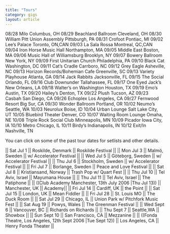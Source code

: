 ```yaml
---
title: "Tours"
category: gigs
layout: article
---
```


08/28 Milo Columbus, OH
08/29 Beachland Ballroom Cleveland, OH
08/30 William Pitt Union Assembly Pittsburgh, PA
08/31 Crofoot Pontiac, MI
09/02 Lee’s Palace Toronto, ON,CAN
09/03 La Sala Rossa Montreal, QC,CAN
09/04 Iron Horse Music Hall Northampton, MA
09/05 Middle East Boston, MA
09/06 Music Hall of Williamsburg Brooklyn, NY
09/07 Bowery Ballroom New York, NY
09/09 First Unitarian Church Philadelphia, PA
09/10 Black Cat Washington, DC
09/11 Cat’s Cradle Carrboro, NC
09/12 Grey Eagle Asheville, NC
09/13 Horizon Records/Bohemian Cafe Greenville, SC
09/13 Variety Playhouse Atlanta, GA
09/14 Jack Rabbits Jacksonville, FL
09/15 The Social Orlando, FL
09/16 Club Downunder Tallahassee, FL
09/17 One Eyed Jack’s New Orleans, LA
09/18 Walter’s on Washington Houston, TX
09/19 Emo’s Austin, TX
09/20 Hailey’s Denton, TX
09/22 Plush Tucson, AZ
09/23 Casbah San Diego, CA
09/26 Echoplex Los Angeles, CA
09/27 Fernwood Resort Big Sur, CA
09/30 Wonder Ballroom Portland, OR
10/02 Neumo’s Seattle, WA
10/03 Neurolux Boise, ID
10/04 Urban Lounge Salt Lake City, UT
10/05 Bluebird Theater Denver, CO
10/07 Waiting Room Lounge Omaha, NE
10/08 Triple Rock Social Club Minneapolis, MN
10/09 Picador Iowa City, IA
10/10 Metro Chicago, IL
10/11 Birdy’s Indianapolis, IN
10/12 Exit/In Nashville, TN

You can click on some of the past tour dates for setlists and other details.

|| Sat Jul 1 || Roskilde, Denmark || Roskilde Festival ||
|| Mon Jul 3 || Malmö, Sweden || w/ Accelerator Festival ||
|| Wed Jul 5 || Göteborg, Sweden || w/ Accelerator Festival ||
|| Thu Jul 6 || Stockholm, Sweden || w/ Accelerator Festival ||
|| Fri Jul 7 || Borlange, Sweden || Peace and Love Festival ||
|| Sat Jul 8 || Kristiansand, Norway || Trash Pop w/ Quart Fest ||
|| Thu Jul 10 || Tel Aviv, Israel || Mayumana House ||
|| Thu Jul 11 || Tel Aviv, Israel || The Patiphone ||
|| ((Club Academy Manchester, 13th July 2006 |Thu Jul 13)) || Manchester, UK || Academy||
|| Fri Jul 14 || Cardiff, UK || the Point ||
|| Sat Jul 15 || London, UK || Mean Fiddler ||
|| Fri Jul 28 || St. Louis MO || The Duck Room ||
|| Sat Jul 29 || Chicago, IL || Union Park w/ Pitchfork Music Fest ||
|| Sat Aug 19 || Powys, Wales || The Greenman Festival ||
|| Wed Sept 6 || Vancouver, BC || Richards on Richards ||
|| Thu Sept 7 || Seattle,WA || Showbox ||
|| Sun Sept 10 || San Francisco, CA || Mezzanine ||
|| ((Fonda Theatre, Los Angeles, 12th Sept 2006 |Tue Sept 12)) || Los Angeles, CA || Henry Fonda Theater ||
